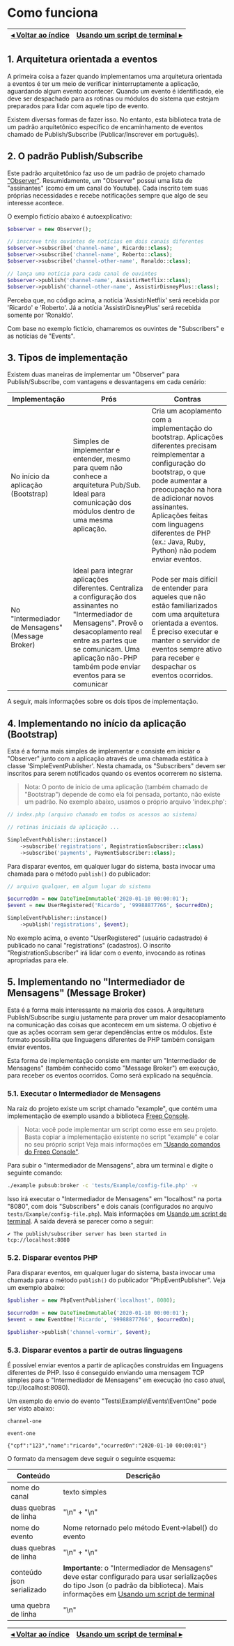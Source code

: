 # Como funciona

[◂ Voltar ao índice](indice.md) | [Usando um script de terminal ▸](02-usando-script-de-terminal.md)
-- | --

## 1. Arquitetura orientada a eventos

A primeira coisa a fazer quando implementamos uma arquitetura orientada a eventos é ter um meio de verificar ininterruptamente a aplicação, aguardando algum evento acontecer. Quando um evento é identificado, ele deve ser despachado para as rotinas ou módulos do sistema que estejam preparados para lidar com aquele tipo de evento.

Existem diversas formas de fazer isso. No entanto, esta biblioteca trata de um padrão arquitetônico específico de encaminhamento de eventos chamado de Publish/Subscribe (Publicar/Inscrever em português).

## 2. O padrão Publish/Subscribe

Este padrão arquitetônico faz uso de um padrão de projeto chamado ["Observer"](https://refactoring.guru/pt-br/design-patterns/observer). Resumidamente, um "Observer" possui uma lista de "assinantes" (como em um canal do Youtube). Cada inscrito tem suas próprias necessidades e recebe notificações sempre que algo de seu interesse acontece.

O exemplo fictício abaixo é autoexplicativo:

```php
$observer = new Observer();

// inscreve três ouvintes de notícias em dois canais diferentes
$observer->subscribe('channel-name', Ricardo::class);
$observer->subscribe('channel-name', Roberto::class);
$observer->subscribe('channel-other-name', Ronaldo::class);

// lança uma notícia para cada canal de ouvintes
$observer->publish('channel-name', AssistirNetflix::class);
$observer->publish('channel-other-name', AssistirDisneyPlus::class);
```

Perceba que, no código acima, a notícia 'AssistirNetflix' será recebida por 'Ricardo' e 'Roberto'. Já a notícia 'AssistirDisneyPlus' será recebida somente por 'Ronaldo'.

Com base no exemplo fictício, chamaremos os ouvintes de "Subscribers" e as notícias de "Events".

## 3. Tipos de implementação

Existem duas maneiras de implementar um "Observer" para Publish/Subscribe, com vantagens e desvantagens em cada cenário:

Implementação | Prós | Contras
-- | -- | --
No início da aplicação (Bootstrap) | Simples de implementar e entender, mesmo para quem não conhece a arquitetura Pub/Sub. Ideal para comunicação dos módulos dentro de uma mesma aplicação. | Cria um acoplamento com a implementação do bootstrap. Aplicações diferentes precisam reimplementar a configuração do bootstrap, o que pode aumentar a preocupação na hora de adicionar novos assinantes. Aplicações feitas com linguagens diferentes de PHP (ex.: Java, Ruby, Python) não podem enviar eventos.
No "Intermediador de Mensagens" (Message Broker) | Ideal para integrar aplicações diferentes. Centraliza a configuração dos assinantes no "Intermediador de Mensagens". Provê o desacoplamento real entre as partes que se comunicam. Uma aplicação não-PHP também pode enviar eventos para se comunicar | Pode ser mais difícil de entender para aqueles que não estão familiarizados com uma arquitetura orientada a eventos. É preciso executar e manter o servidor de eventos sempre ativo para receber e despachar os eventos ocorridos.

A seguir, mais informações sobre os dois tipos de implementação.

## 4. Implementando no início da aplicação (Bootstrap)

Esta é a forma mais simples de implementar e consiste em iniciar o "Observer" junto com a aplicação através de uma chamada estática à classe 'SimpleEventPublisher'. Nesta chamada, os "Subscribers" devem ser inscritos para serem notificados quando os eventos ocorrerem no sistema.

> Nota: O ponto de início de uma aplicação (também chamado de "Bootstrap") depende de como ela foi pensada, portanto, não existe um padrão. No exemplo abaixo, usamos o próprio arquivo 'index.php':

```php
// index.php (arquivo chamado em todos os acessos ao sistema)

// rotinas iniciais da aplicação ...

SimpleEventPublisher::instance()
    ->subscribe('registrations', RegistrationSubscriber::class)
    ->subscribe('payments', PaymentSubscriber::class);
```

Para disparar eventos, em qualquer lugar do sistema, basta invocar uma chamada para o método `publish()` do publicador:

```php
// arquivo qualquer, em algum lugar do sistema

$ocurredOn = new DateTimeImmutable('2020-01-10 00:00:01');
$event = new UserRegistered('Ricardo', '99988877766', $ocurredOn);

SimpleEventPublisher::instance()
    ->publish('registrations', $event);

```

No exemplo acima, o evento "UserRegistered" (usuário cadastrado) é publicado no canal "registrations" (cadastros). O inscrito "RegistrationSubscriber" irá lidar com o evento, invocando as rotinas apropriadas para ele.

## 5. Implementando no "Intermediador de Mensagens" (Message Broker)

Esta é a forma mais interessante na maioria dos casos. A arquitetura Publish/Subscribe surgiu justamente para prover um maior desacoplamento na comunicação das coisas que acontecem em um sistema. O objetivo é que as ações ocorram sem gerar dependências entre os módulos. Este formato possibilita que linguagens diferentes de PHP também consigam enviar eventos.

Esta forma de implementação consiste em manter um "Intermediador de Mensagens" (também conhecido como "Message Broker") em execução, para receber os eventos ocorridos. Como será explicado na sequência.

### 5.1. Executar o Intermediador de Mensagens

Na raiz do projeto existe um script chamado "example", que contém uma implementação de exemplo usando a biblioteca [Freep Console](https://github.com/ricardopedias/freep-console).

> Nota: você pode implementar um script como esse em seu projeto. Basta copiar a implementação existente no script "example" e colar no seu próprio script Veja mais informações em ["Usando comandos do Freep Console"](03-usando-comandos-freep-console.md).

Para subir o "Intermediador de Mensagens", abra um terminal e digite o seguinte comando:

```bash
./example pubsub:broker -c 'tests/Example/config-file.php' -v
```

Isso irá executar o "Intermediador de Mensagens" em "localhost" na porta "8080", com dois "Subscribers" e dois canais (configurados no arquivo `tests/Example/config-file.php`). Mais informações em [Usando um script de terminal](02-usando-script-de-terminal.md). A saída deverá se parecer como a seguir:

```text
✔ The publish/subscriber server has been started in tcp://localhost:8080
```

### 5.2. Disparar eventos PHP

Para disparar eventos, em qualquer lugar do sistema, basta invocar uma chamada para o método `publish()` do publicador "PhpEventPublisher". Veja um exemplo abaixo:

```php
$publisher = new PhpEventPublisher('localhost', 8080);

$ocurredOn = new DateTimeImmutable('2020-01-10 00:00:01');
$event = new EventOne('Ricardo', '99988877766', $ocurredOn);

$publisher->publish('channel-vormir', $event);
```

### 5.3. Disparar eventos a partir de outras linguagens

É possível enviar eventos a partir de aplicações construídas em linguagens diferentes de PHP. Isso é conseguido enviando uma mensagem TCP simples para o "Intermediador de Mensagens" em execução (no caso atual, tcp://localhost:8080).

Um exemplo de envio do evento "Tests\Example\Events\EventOne" pode ser visto abaixo:

```text
channel-one

event-one

{"cpf":"123","name":"ricardo","ocurredOn":"2020-01-10 00:00:01"}
```

O formato da mensagem deve seguir o seguinte esquema:

Conteúdo | Descrição
-- | --
nome do canal | texto simples
duas quebras de linha | "\n" + "\n"
nome do evento | Nome retornado pelo método Event->label() do evento
duas quebras de linha | "\n" + "\n"
conteúdo json serializado | **Importante**: o "Intermediador de Mensagens" deve estar configurado para usar serializações do tipo Json (o padrão da biblioteca). Mais informações em [Usando um script de terminal](02-usando-script-de-terminal.md)
uma quebra de linha | "\n"

[◂ Voltar ao índice](indice.md) | [Usando um script de terminal ▸](02-usando-script-de-terminal.md)
-- | --
